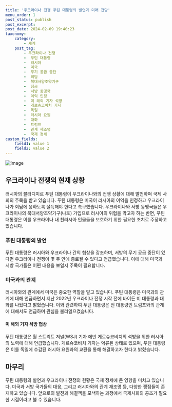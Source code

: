 ```yaml
---
title: '우크라이나 전쟁 푸틴 대통령의 발언과 미래 전망'
menu_order: 1
post_status: publish
post_excerpt: 
post_date: 2024-02-09 19:40:23
taxonomy:
    category:
        - 세계
    post_tag:
        - 우크라이나 전쟁
        -  푸틴 대통령
        -  러시아
        -  미국
        -  무기 공급 중단
        -  회담
        -  북대서양조약기구
        -  침공
        -  서방 동맹국
        -  이익 인정
        -  미 해외 기자 석방
        -  게르슈코비치 기자
        -  독일
        -  러시아 요원
        -  대화
        -  트럼프
        -  관계 재조명
        -  국제 정세
custom_fields:
    field1: value 1
    field2: value 2
---
```


![Image](https://imgnews.pstatic.net/image/003/2024/02/09/NISI20240209_0000848898_web_20240209141844_20240209154208296.jpg?type=w647)

## 우크라이나 전쟁의 현재 상황
러시아의 블라디미르 푸틴 대통령이 우크라이나와의 전쟁 상황에 대해 발언하며 국제 사회의 주목을 받고 있습니다. 푸틴 대통령은 미국이 러시아의 이익을 인정하고 우크라이나가 회담에 응하도록 설득해야 한다고 촉구했습니다. 우크라이나와 서방 동맹국들은 우크라이나의 북대서양조약기구(나토) 가입으로 러시아의 위협을 막고자 하는 반면, 푸틴 대통령은 이를 우크라이나 내 친러시아 인물들을 보호하기 위한 필요한 조치로 주장하고 있습니다.
### 푸틴 대통령의 발언
푸틴 대통령은 러시아와 우크라이나 간의 협상을 강조하며, 서방의 무기 공급 중단이 있다면 우크라이나 전쟁이 몇 주 안에 종료될 수 있다고 언급했습니다. 이에 대해 미국과 서방 국가들은 어떤 대응을 보일지 주목이 필요합니다.
### 미국과의 관계
러시아와의 관계에서 미국은 중요한 역할을 맡고 있습니다. 푸틴 대통령은 미국과의 관계에 대해 언급하면서 지난 2022년 우크라이나 전쟁 시작 전에 바이든 미 대통령과 대화를 나눴다고 밝혔습니다. 이와 관련하여 푸틴 대통령은 전 대통령인 트럼프와의 관계에 대해서도 언급하며 관심을 불러일으켰습니다.
#### 미 해외 기자 석방 협상
푸틴 대통령은 월 스트리트 저널(WSJ) 기자 에반 게르슈코비치의 석방을 위한 러시아의 노력에 대해 언급했습니다. 게르슈코비치 기자는 억류된 상태로 있으며, 푸틴 대통령은 이를 독일에 수감된 러시아 요원과의 교환을 통해 해결하고자 한다고 밝혔습니다.
## 마무리
푸틴 대통령의 발언과 우크라이나 전쟁의 현황은 국제 정세에 큰 영향을 미치고 있습니다. 미국과 서방 국가들의 대응, 그리고 러시아와의 관계 재조명 등, 다양한 쟁점들이 존재하고 있습니다. 앞으로의 발전과 해결책을 모색하는 과정에서 국제사회의 공조가 필요한 시점이라고 볼 수 있습니다.
